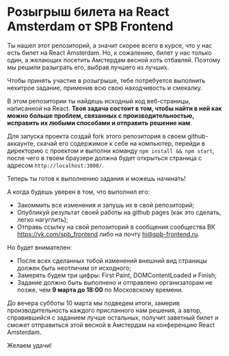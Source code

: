 # Розыгрыш билета на React Amsterdam от SPB Frontend

Ты нашел этот репозиторий, а значит скорее всего в курсе, что у нас есть билет на React Amsterdam. Но, к сожалению, билет у нас только один, а желающих посетить Амстердам весной хоть отбавляй. Поэтому мы решили разыграть его, выбрав лучшего из лучших. 

Чтобы принять участие в розыгрыше, тебе потребуется выполнить нехитрое задание, применив всю свою находчивость и смекалку.

В этом репозитории ты найдешь исходный код веб-страницы, написанной на React. **Твоя задача состоит в том, чтобы найти в ней как можно больше проблем, связанных с производительностью, исправить их любыми способами и отправить решение нам**.

Для запуска проекта создай fork этого репозитория в своем github-аккаунте, скачай его содержимое к себе на компьютер, перейди в директорию с проектом и выполни команду `npm install && npm start`, после чего в твоем браузере должна будет открыться страница с адресом `http://localhost:3000/`. 

Теперь ты готов к выполнению задания и можешь начинать!

А когда будешь уверен в том, что выполнил его:
 - Закоммить все изменения и запушь их в свой репозиторий;
 - Опубликуй результат своей работы на github pages (как это сделать, легко нагуглить);
 - Отправь ссылку на свой репозиторий в сообщения сообщества ВК https://vk.com/spb_frontend либо на почту hi@spb-frontend.ru.

Но будет внимателен:
 - После всех сделанных тобой изменений внешний вид страницы должен быть неотличим от исходного;
 - Замерять будем три цифры: First Paint, DOMContentLoaded и Finish;
 - Задание должно быть выполнено и отправлено организаторам не позже, чем **9 марта до 18:00** по Московскому времени.

До вечера субботы 10 марта мы подведем итоги, замерив производительность каждого присланного нам решения, а автор, справившийся с заданием лучше остальных, получит заветный билет и сможет отправиться этой весной в Амстердам на конференцию React Amsterdam.

Желаем удачи!
